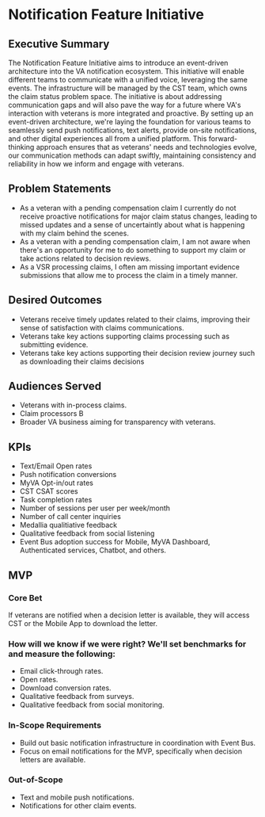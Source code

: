 # Notification Feature Initiative

## Executive Summary
The Notification Feature Initiative aims to introduce an event-driven architecture into the VA notification ecosystem. This initiative will enable different teams to communicate with a unified voice, leveraging the same events. The infrastructure will be managed by the CST team, which owns the claim status problem space. The initiative is about addressing communication gaps and will also pave the way for a future where VA's interaction with veterans is more integrated and proactive. By setting up an event-driven architecture, we're laying the foundation for various teams to seamlessly send push notifications, text alerts, provide on-site notifications, and other digital experiences all from a unified platform. This forward-thinking approach ensures that as veterans' needs and technologies evolve, our communication methods can adapt swiftly, maintaining consistency and reliability in how we inform and engage with veterans.

## Problem Statements
- As a veteran with a pending compensation claim I currently do not receive proactive notifications for major claim status changes, leading to missed updates and a sense of uncertaintly about what is happening with my claim behind the scenes.
- As a veteran with a pending compensation claim, I am not aware when there's an opportunity for me to do something to support my claim or take actions related to decision reviews.
- As a VSR processing claims, I often am missing important evidence submissions that allow me to process the claim in a timely manner.

## Desired Outcomes
- Veterans receive timely updates related to their claims, improving their sense of satisfaction with claims communications.
- Veterans take key actions supporting claims processing such as submitting evidence.
- Veterans take key actions supporting their decision review journey such as downloading their claims decisions

## Audiences Served
- Veterans with in-process claims.
- Claim processors B
- Broader VA business aiming for transparency with veterans.

## KPIs
- Text/Email Open rates
- Push notification conversions
- MyVA Opt-in/out rates
- CST CSAT scores
- Task completion rates
- Number of sessions per user per week/month
- Number of call center inquiries
- Medallia qualitiative feedback
- Qualitative feedback from social listening
- Event Bus adoption success for Mobile, MyVA Dashboard, Authenticated services, Chatbot, and others.

## MVP
### Core Bet
If veterans are notified when a decision letter is available, they will access CST or the Mobile App to download the letter.

### How will we know if we were right? We'll set benchmarks for and measure the following:
- Email click-through rates.
- Open rates.
- Download conversion rates.
- Qualitative feedback from surveys.
- Qualitative feedback from social monitoring.

### In-Scope Requirements
- Build out basic notification infrastructure in coordination with Event Bus.
- Focus on email notifications for the MVP, specifically when decision letters are available.

### Out-of-Scope
- Text and mobile push notifications.
- Notifications for other claim events.
